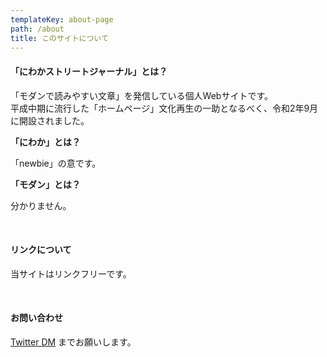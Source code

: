 ```yaml
---
templateKey: about-page
path: /about
title: このサイトについて
---
```

#### 「にわかストリートジャーナル」とは？

「モダンで読みやすい文章」を発信している個人Webサイトです。\
平成中期に流行した「ホームページ」文化再生の一助となるべく、令和2年9月に開設されました。

 **「にわか」とは？**

「newbie」の意です。

**「モダン」とは？**

分かりません。

<br />

#### リンクについて

当サイトはリンクフリーです。

<br />

#### お問い合わせ

<div class="twitter"><a href="https://twitter.com/messages/compose?recipient_id=1298740922981572609&ref_src=twsrc%5Etfw" class="twitter-dm-button" data-screen-name="DailyNewbie" data-show-count="false">Twitter DM</a><script async src="https://platform.twitter.com/widgets.js" charset="utf-8"></script> までお願いします。</div>